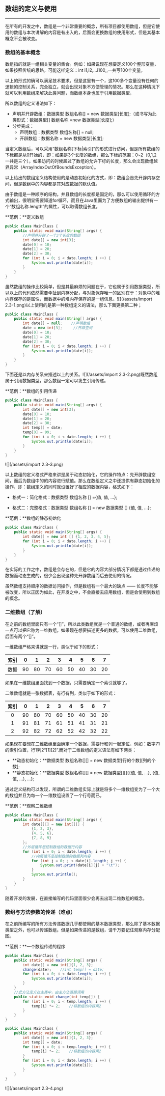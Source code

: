 ## 数组的定义与使用

---

在所有的开发之中，数组是一个非常重要的概念，所有项目都使用数组，但是它使用的数组与本次讲解的内容是有出入的，后面会更换数组的使用形式，但是其基本概念不会被改变。

### 数组的基本概念

数组指的就是一组相关变量的集合。例如：如果说现在想要定义100个整形变量，如果按照传统的思路，可能这样定义：int i1,i2,...i100;,一共写100个变量。

以上的形式的确可以满足技术要求，但是这里有一个，这100多个变量没有任何的逻辑的控制关系，完全独立，就会出现对象不方便管理的情况。那么在这种情况下就可以利用数组来解决此类问题，而数组本身也属于引用数据类型，

所以数组的定义语法如下：

* 声明并开辟数组：数据类型 数组名称\[\] = new 数据类型\[长度\];（或书写为此类形式：数据类型\[\] 数组名称 =new 数据类型\[长度\];）
* 分步完成：
  * 声明数组：数据类型 数组名称\[\] = null;
  * 开辟数组：数据名称 = new 数据类型\[长度\];

当定义数组后，可以采用“数组名称\[下标\|索引\]”的形式进行访问，但是所有数组的下标都是从0开始的，即：如果是3个长度的数组，那么下标的范围：0~2（0,1,2一共是三个）。如果访问的时候超过了数组的允许下标的长度，那么会出现数组越界异常（ArrayIndexOutOfBoundsException）。

以上给出的数组定义结构使用的是动态初始化的方式，即：数组会首先开辟内存空间，但是数组中的内容都是其对应数据的默认值。

由于数组是一种顺序的结构，并且数组的长度都是固定的，那么可以使用循环的方式输出，很明显需要知道for循环，而且在Java里面为了方便数组的输出提供有一个“数组名称.length”的属性，可以取得数组长度。

**范例：**定义数组

```java
public class MainClass {
    public static void main(String[] args) {
        //声明并开辟了一个3个长度的数组
        int date[] = new int[3]; 
        date[0] = 10;
        date[1] = 20;
        date[2] = 30;
        for (int i = 0; i < date.length; i ++) {
            System.out.println(date[i]);
        }
    }
}
```

虽然数组的操作比较简单，但是其最麻烦的问题在于，它也属于引用数据类型，所以以上的代码依然需要牵扯到内存分配，与对象保存唯一的区别在于：对象中的堆内存保存的是属性，而数据中的堆内存保存的是一组信息。![](/assets/import 2.3-1.png)以上使用的是第一种数组定义的语法，那么下面更换第二种；

```java
public class MainClass {
    public static void main(String[] args) {
        int date[] = null;    //声明数组    
        date = new int[3];     //开辟空间
        date[0] = 10;
        date[1] = 20;
        date[2] = 30;
        for (int i = 0; i < date.length; i ++) {
            System.out.println(date[i]);
        }
    }
}
```

下面还是以内存关系来描述以上的关系。![](/assets/import 2.3-2.png)既然数组属于引用数据类型，那么数组一定可以发生引用传递。

**范例：**数组的引用传递

```java
public class MainClass {
    public static void main(String[] args) {
        int date[] = new int[3];     
        date[0] = 10;
        date[1] = 20;
        date[2] = 30;
        int temp[] = date;
        temp[0] = 99;
        for (int i = 0; i < date.length; i ++) {
            System.out.println(date[i]);
        }
    }
}
```

![](/assets/import 2.3-3.png)

以上数组的定义格式严格来讲是属于动态初始化，它的操作特点：先开辟数组空间，而后为数组中的的内容进行赋值。那么在数组定义之中还提供有静态初始化的操作，即：数组定义的同时就设置好了相应的数据内容，格式如下：

* 格式一：简化格式：数据类型 数组名称 \[\] ={值, 值, ...};

* 格式二：完整格式：数据类型 数组名称 \[\] = new 数据类型 \[\] {值, 值, ...};

**范例：**数组的静态初始化

```java
public class MainClass {
    public static void main(String[] args) {
        int date[] = new int [] {1, 2, 3, 4, 5};
        for (int i = 0; i < date.length; i ++) {
            System.out.println(date[i]);
        }
    }
}
```

在实际的工作之中，数组是会存在的，但是它的内容大部分情况下都是通过传递的数据而动态生成的，很少会出现这种先开辟数组而后去使用的情况。

虽然数组支持顺序的数据访问操作，但是数组有一个最大的缺点 —— 长度不能够被改变，所以正因为如此，在开发之中，不会直接去应用数组，但是会使用到数组的概念。

### 二维数组（了解）

在之前的数组里面只有一个“\[\]”，所以此类数组就是一个普通的数组，或者再麻烦一点可以把它称为一维数组，如果现在想要描述更多的数据，可以使用二维数组，后面有两个“\[\]”。

一维数组严格来讲就是一行，类似于如下的形式：

| 索引 | 0 | 1 | 2 | 3 | 4 | 5 | 6 | 7 |
| :---: | :---: | :---: | :---: | :---: | :---: | :---: | :---: | :---: |
| 数据 | 90 | 80 | 70 | 60 | 50 | 40 | 30 | 20 |

如果在一维数组里面找到一个数据，只需要确定一个索引就够了。

二维数组就是一张数据表，有行有列，类似于如下的形式：

| 索引 | 0 | 1 | 2 | 3 | 4 | 5 | 6 | 7 |
| :---: | :---: | :---: | :---: | :---: | :---: | :---: | :---: | :---: |
| 0 | 90 | 80 | 70 | 60 | 50 | 40 | 30 | 20 |
| 1 | 91 | 81 | 71 | 61 | 51 | 41 | 31 | 21 |
| 2 | 92 | 82 | 72 | 62 | 52 | 42 | 32 | 22 |

如果现在要想在二维数组里面确定一个数据，需要行和列一起定位，例如：数字71的索引位置，行1列2“\[1\]\[2\]”.而对于二维数组的定义语法有如下两类：

* **动态初始化：**数据类型 数组名称\[\]\[\] = new 数据类型\[行的个数\]\[列的个数\];
* **静态初始化：**数据类型 数组名称\[\]\[\] = new 数据类型\[\]\[\]{{值, 值, ...}, {值, 值, ...}, ...};

通过定义结构可以发现，所谓的二维数组实际上就是将多个一维数组变为了一个大的数组并且为每一个一维数组设置了一个行号而已。

**范例：**观察二维数组

```java
public class MainClass {
    public static void main(String[] args) {
        int date[][] = new int[][] {
            {1, 2, 3},
            {4, 5, 6},
            {7, 8, 9}
        };
        //外层循环是控制数组的数据行内容
        for (int i = 0; i < date.length; i ++) {
            //内层循环是控制数组的数据列内容
            for (int j = 0; j < date[i].length; j ++) {
                System.out.print(date[i][j] + "\t");
            }
            System.out.println();
        }
    }
}
```

随着开发的发展，在直接编写的代码里面很少会再去出现二维数组的概念。

### 数组与方法参数的传递（难点）

在之前所编写的所有方法传递数据几乎都使用的基本数据类型，那么除了基本数据类型之外，也可以传递数组，但是如果传递的是数组，请千万要记住观察内存分配图。

**范例：**一个数组传递的程序

```java
public class MainClass {
    public static void main(String[] args) {
        int date[] = new int[]{1, 2, 3};
        change(date);    //int temp[] = date;
        for (int i = 0; i < date.length; i ++) {
            System.out.println(date[i]);
        }
    }
    //此方法定义在主类中，由主方法直接调用
    public static void change(int temp[]) {
        for (int i = 0; i < temp.length; i ++) {
            temp[i] *= 2;    //将数组的内容乘2
        }
    }
}
```

```java
public class MainClass {
    public static void main(String[] args) {
        int date[] = new int[]{1, 2, 3};
        int temp[] = date;
        for (int i = 0; i < temp.length; i ++) {
            temp[i] *= 2;    //将数组的内容乘2
        }
        for (int i = 0; i < date.length; i ++) {
            System.out.println(date[i]);
        }
    }
}
```

![](/assets/import 2.3-4.png)


